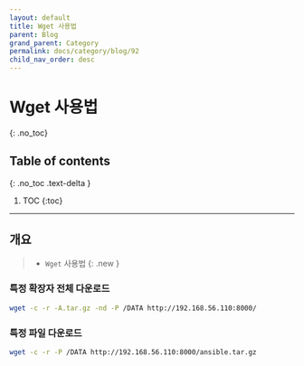 ```yaml
---
layout: default
title: Wget 사용법
parent: Blog
grand_parent: Category
permalink: docs/category/blog/92
child_nav_order: desc
---
```

# Wget 사용법
{: .no_toc}

## Table of contents
{: .no_toc .text-delta }

1. TOC
{:toc}

---
## 개요

> - `Wget` 사용법
{: .new }

### 특정 확장자 전체 다운로드

```bash
wget -c -r -A.tar.gz -nd -P /DATA http://192.168.56.110:8000/
```

### 특정 파일 다운로드

```bash
wget -c -r -P /DATA http://192.168.56.110:8000/ansible.tar.gz
```

